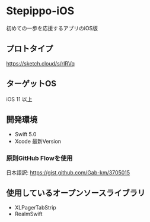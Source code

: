 # Stepippo-iOS
初めての一歩を応援するアプリのiOS版

## プロトタイプ
https://sketch.cloud/s/rlRVq

## ターゲットOS
iOS 11 以上

## 開発環境
- Swift 5.0
- Xcode 最新Version

### 原則GitHub Flowを使用
日本語訳: https://gist.github.com/Gab-km/3705015

## 使用しているオープンソースライブラリ
- XLPagerTabStrip
- RealmSwift
